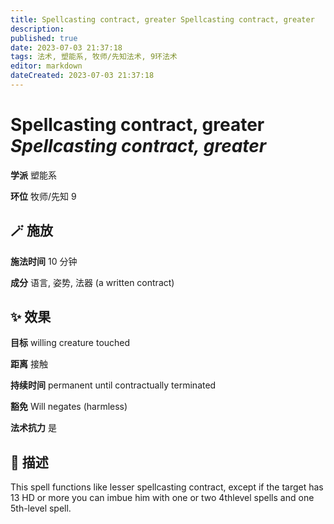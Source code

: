 ```yaml
---
title: Spellcasting contract, greater Spellcasting contract, greater
description: 
published: true
date: 2023-07-03 21:37:18
tags: 法术, 塑能系, 牧师/先知法术, 9环法术
editor: markdown
dateCreated: 2023-07-03 21:37:18
---
```


# **Spellcasting contract, greater** *Spellcasting contract, greater*

**学派** 塑能系 

**环位** 牧师/先知 9

## 🪄 施放

**施法时间** 10 分钟

**成分** 语言, 姿势, 法器 (a written contract)

## ✨ 效果 

**目标** willing creature touched 

**距离** 接触  

**持续时间** permanent until contractually terminated 

**豁免** Will negates (harmless)

**法术抗力** 是

## 📖 描述

This spell functions like lesser spellcasting contract, except if the target has 13 HD or more you can imbue him with one or two 4thlevel spells and one 5th-level spell.
    